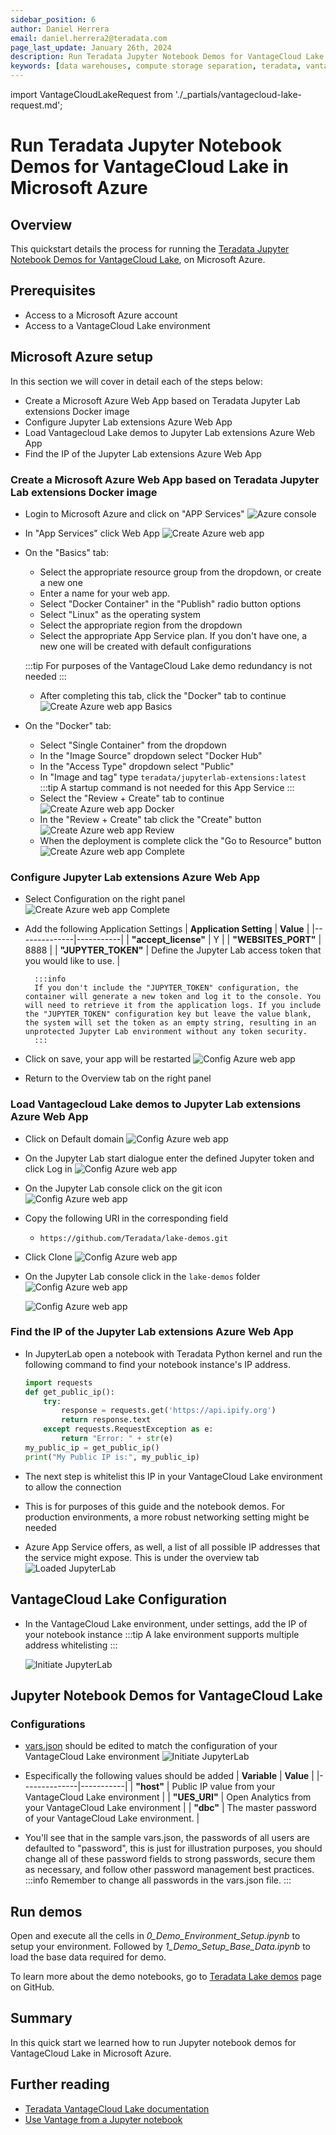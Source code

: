 ```yaml
---
sidebar_position: 6
author: Daniel Herrera
email: daniel.herrera2@teradata.com
page_last_update: January 26th, 2024
description: Run Teradata Jupyter Notebook Demos for VantageCloud Lake in Azure
keywords: [data warehouses, compute storage separation, teradata, vantage, cloud data platform, business intelligence, enterprise analytics, jupyter, teradatasql, ipython-sql, cloud computing, machine learning, sagemaker, vantagecloud, vantagecloud lake, lake]
---
```


import VantageCloudLakeRequest from './_partials/vantagecloud-lake-request.md';

# Run Teradata Jupyter Notebook Demos for VantageCloud Lake in Microsoft Azure


## Overview
This quickstart details the process for running the [Teradata Jupyter Notebook Demos for VantageCloud Lake](https://github.com/Teradata/lake-demos), on Microsoft Azure.

## Prerequisites
* Access to a Microsoft Azure account
* Access to a VantageCloud Lake environment
        <VantageCloudLakeRequest />

## Microsoft Azure setup
In this section we will cover in detail each of the steps below:

* Create a Microsoft Azure Web App based on Teradata Jupyter Lab extensions Docker image
* Configure Jupyter Lab extensions Azure Web App
* Load Vantagecloud Lake demos to Jupyter Lab extensions Azure Web App
* Find the IP of the Jupyter Lab extensions Azure Web App

### Create a Microsoft Azure Web App based on Teradata Jupyter Lab extensions Docker image
* Login to Microsoft Azure and click on "APP Services"
        ![Azure console](./images/vantagecloud-lake-demo-jupyter-azure/azure-console-0.PNG)

* In "App Services" click Web App
        ![Create Azure web app](./images/vantagecloud-lake-demo-jupyter-azure/azure-app-service-1.PNG)

* On the "Basics" tab:
    * Select the appropriate resource group from the dropdown, or create a new one
    * Enter a name for your web app.
    * Select "Docker Container" in the "Publish" radio button options
    * Select "Linux" as the operating system
    * Select the appropriate region from the dropdown
    * Select the appropriate App Service plan. If you don't have one, a new one will be created with default configurations

    :::tip
    For purposes of the VantageCloud Lake demo redundancy is not needed
    :::
    
    * After completing this tab, click the "Docker" tab to continue
    ![Create Azure web app Basics](./images/vantagecloud-lake-demo-jupyter-azure/azure-app-service-2.PNG)

* On the "Docker" tab:
    * Select "Single Container" from the dropdown
    * In the "Image Source" dropdown select "Docker Hub"
    * In the "Access Type" dropdown select "Public"
    * In "Image and tag" type `teradata/jupyterlab-extensions:latest`
    :::tip
    A startup command is not needed for this App Service
    :::
    * Select the "Review + Create" tab to continue
    ![Create Azure web app Docker](./images/vantagecloud-lake-demo-jupyter-azure/azure-app-service-3.PNG)
    * In the "Review + Create" tab click the "Create" button
    ![Create Azure web app Review](./images/vantagecloud-lake-demo-jupyter-azure/azure-app-service-4.PNG)
    * When the deployment is complete click the "Go to Resource" button
    ![Create Azure web app Complete](./images/vantagecloud-lake-demo-jupyter-azure/azure-app-service-deployment-complete-5.PNG)

### Configure Jupyter Lab extensions Azure Web App
* Select Configuration on the right panel
        ![Create Azure web app Complete](./images/vantagecloud-lake-demo-jupyter-azure/azure-app-service-resource-6.PNG)

* Add the following Application Settings
        | **Application Setting** | **Value** |
        |--------------|-----------|
        | **"accept_license"**     | Y |
        | **"WEBSITES_PORT"**  | 8888 |
        | **"JUPYTER_TOKEN"**      | Define the Jupyter Lab access token that you would like to use. |

        :::info
        If you don't include the "JUPYTER_TOKEN" configuration, the container will generate a new token and log it to the console. You will need to retrieve it from the application logs. If you include the "JUPYTER_TOKEN" configuration key but leave the value blank, the system will set the token as an empty string, resulting in an unprotected Jupyter Lab environment without any token security.
        :::

* Click on save, your app will be restarted
        ![Config Azure web app](./images/vantagecloud-lake-demo-jupyter-azure/azure-app-service-resource-config-7.PNG)

* Return to the Overview tab on the right panel

### Load Vantagecloud Lake demos to Jupyter Lab extensions Azure Web App
* Click on Default domain
        ![Config Azure web app](./images/vantagecloud-lake-demo-jupyter-azure/azure-app-service-resource-8.PNG)

* On the Jupyter Lab start dialogue enter the defined Jupyter token and click Log in
        ![Config Azure web app](./images/vantagecloud-lake-demo-jupyter-azure/azure-jupyter-console-auth-9.PNG)

* On the Jupyter Lab console click on the git icon
        ![Config Azure web app](./images/vantagecloud-lake-demo-jupyter-azure/azure-jupyter-console-10.PNG)

* Copy the following URI in the corresponding field
    * `https://github.com/Teradata/lake-demos.git`
* Click Clone
    ![Config Azure web app](./images/vantagecloud-lake-demo-jupyter-azure/azure-jupyter-console-clone-11.PNG)

* On the Jupyter Lab console click in the `lake-demos` folder
    ![Config Azure web app](./images/vantagecloud-lake-demo-jupyter-azure/azure-jupyter-console-click-lake-demos-12.PNG)

    ![Config Azure web app](./images/vantagecloud-lake-demo-jupyter-azure/azure-jupyter-console-lakedemos-13.PNG)

### Find the IP of the Jupyter Lab extensions Azure Web App
* In JupyterLab open a notebook with Teradata Python kernel and run the following command to find your notebook instance's IP address.
    ``` python , id="lakedemos_azure_first_config", role="emits-gtm-events, content-editable"
    import requests
    def get_public_ip():
        try:
            response = requests.get('https://api.ipify.org')
            return response.text
        except requests.RequestException as e:
            return "Error: " + str(e)
    my_public_ip = get_public_ip()
    print("My Public IP is:", my_public_ip)
    ```

* The next step is whitelist this IP in your VantageCloud Lake environment to allow the connection
* This is for purposes of this guide and the notebook demos. For production environments, a more robust networking setting might be needed
* Azure App Service offers, as well, a list of all possible IP addresses that the service might expose. This is under the overview tab
    ![Loaded JupyterLab](./images/vantagecloud-lake-demo-jupyter-azure/azure-app-service-ips-14.PNG)

## VantageCloud Lake Configuration
* In the VantageCloud Lake environment, under settings, add the IP of your notebook instance
    :::tip
    A lake environment supports multiple address whitelisting
    :::

    ![Initiate JupyterLab](./images/vantagecloud-lake-demo-jupyter-sagemaker/sagemaker-lake.PNG)

## Jupyter Notebook Demos for VantageCloud Lake

### Configurations
* [vars.json](https://github.com/Teradata/lake-demos/blob/main/vars.json) should be edited to match the configuration of your VantageCloud Lake environment 
    ![Initiate JupyterLab](./images/vantagecloud-lake-demo-jupyter-sagemaker/sagemaker-vars.PNG)

* Especifically the following values should be added 
    | **Variable** | **Value** |
    |--------------|-----------|
    | **"host"**     | Public IP value from your VantageCloud Lake environment |
    | **"UES_URI"**  | Open Analytics from your VantageCloud Lake environment |
    | **"dbc"**      | The master password of your VantageCloud Lake environment. |

* You'll see that in the sample vars.json, the passwords of all users are defaulted to "password", this is just for illustration purposes, you should change all of these password fields to strong passwords, secure them as necessary, and follow other password management best practices.
    :::info
    Remember to change all passwords in the vars.json file.
    :::

## Run demos
Open and execute all the cells in *0_Demo_Environment_Setup.ipynb* to setup your environment. Followed by *1_Demo_Setup_Base_Data.ipynb* to load the base data required for demo.

To learn more about the demo notebooks, go to [Teradata Lake demos](https://github.com/Teradata/lake-demos) page on GitHub.

## Summary

In this quick start we learned how to run Jupyter notebook demos for VantageCloud Lake in Microsoft Azure.

## Further reading

* [Teradata VantageCloud Lake documentation](https://docs.teradata.com/r/Teradata-VantageCloud-Lake/Getting-Started-First-Sign-On-by-Organization-Admin)
* [Use Vantage from a Jupyter notebook](../analyze-data/jupyter.md)